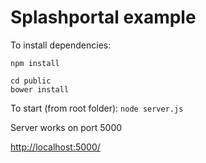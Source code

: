 # Splashportal example

To install dependencies:

`npm install`

```
cd public
bower install
```

To start (from root folder):
`node server.js`

Server works on port 5000

[http://localhost:5000/](http://localhost:5000/)